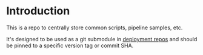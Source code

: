 # Introduction

This is a repo to centrally store common scripts, pipeline samples, etc.

It's designed to be used as a git submodule in [deployment repos](https://github.com/ssc-spc-ccoe-cei/gcp-repo-template) and should be pinned to a specific version tag or commit SHA.
